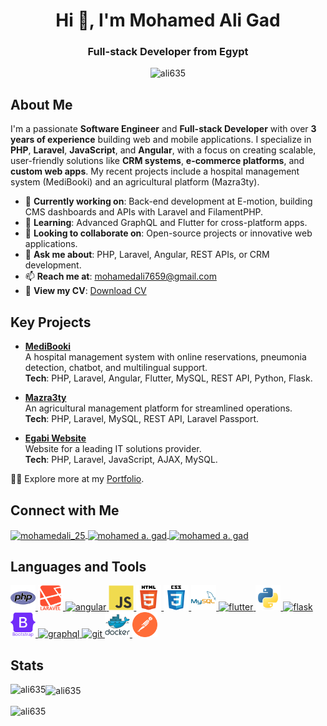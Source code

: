 <h1 align="center">Hi 👋, I'm Mohamed Ali Gad</h1>
<h3 align="center">Full-stack Developer from Egypt</h3>

<p align="center">
  <img src="https://komarev.com/ghpvc/?username=ali635&label=Profile%20views&color=0e75b6&style=flat" alt="ali635" />
</p>

## About Me
I'm a passionate **Software Engineer** and **Full-stack Developer** with over **3 years of experience** building web and mobile applications. I specialize in **PHP**, **Laravel**, **JavaScript**, and **Angular**, with a focus on creating scalable, user-friendly solutions like **CRM systems**, **e-commerce platforms**, and **custom web apps**. My recent projects include a hospital management system (MediBooki) and an agricultural platform (Mazra3ty). 

- 🔭 **Currently working on**: Back-end development at E-motion, building CMS dashboards and APIs with Laravel and FilamentPHP.
- 🌱 **Learning**: Advanced GraphQL and Flutter for cross-platform apps.
- 👯 **Looking to collaborate on**: Open-source projects or innovative web applications.
- 💬 **Ask me about**: PHP, Laravel, Angular, REST APIs, or CRM development.
- 📫 **Reach me at**: mohamedali7659@gmail.com
- 📄 **View my CV**: [Download CV](https://drive.google.com/file/d/1k8NqoYpD96UescOIQQq1I7IuFCuGRulR/view)

## Key Projects
- **[MediBooki](https://benaahadees.com)**  
  A hospital management system with online reservations, pneumonia detection, chatbot, and multilingual support.  
  **Tech**: PHP, Laravel, Angular, Flutter, MySQL, REST API, Python, Flask.

- **[Mazra3ty](https://mazra3ty.com)**  
  An agricultural management platform for streamlined operations.  
  **Tech**: PHP, Laravel, MySQL, REST API, Laravel Passport.

- **[Egabi Website](https://egabi.com)**  
  Website for a leading IT solutions provider.  
  **Tech**: PHP, Laravel, JavaScript, AJAX, MySQL.

👨‍💻 Explore more at my [Portfolio](https://ali635.github.io/portfolio/).

## Connect with Me
<p align="left">
  <a href="https://twitter.com/mohamedali_25" target="_blank">
    <img align="center" src="https://raw.githubusercontent.com/rahuldkjain/github-profile-readme-generator/master/src/images/icons/Social/twitter.svg" alt="mohamedali_25" height="30" width="40" />
  </a>
  <a href="https://www.linkedin.com/in/mohamed-a-gad-dev" target="_blank">
    <img align="center" src="https://raw.githubusercontent.com/rahuldkjain/github-profile-readme-generator/master/src/images/icons/Social/linked-in-alt.svg" alt="mohamed a. gad" height="30" width="40" />
  </a>
  <a href="https://www.facebook.com/profile.php?id=100006111452335" target="_blank">
    <img align="center" src="https://raw.githubusercontent.com/rahuldkjain/github-profile-readme-generator/master/src/images/icons/Social/facebook.svg" alt="mohamed a. gad" height="30" width="40" />
  </a>
</p>

## Languages and Tools
<p align="left">
  <a href="https://www.php.net" target="_blank" rel="noreferrer">
    <img src="https://raw.githubusercontent.com/devicons/devicon/master/icons/php/php-original.svg" alt="php" width="40" height="40"/>
  </a>
  <a href="https://laravel.com/" target="_blank" rel="noreferrer">
    <img src="https://github.com/NadimRifaii/NadimRifaii/blob/main/laravel-plain-wordmark.svg" alt="laravel" width="40" height="40"/>
  </a>
  <a href="https://angular.io" target="_blank" rel="noreferrer">
    <img src="https://angular.io/assets/images/logos/angular/angular.svg" alt="angular" width="40" height="40"/>
  </a>
  <a href="https://developer.mozilla.org/en-US/docs/Web/JavaScript" target="_blank" rel="noreferrer">
    <img src="https://raw.githubusercontent.com/devicons/devicon/master/icons/javascript/javascript-original.svg" alt="javascript" width="40" height="40"/>
  </a>
  <a href="https://www.w3.org/html/" target="_blank" rel="noreferrer">
    <img src="https://raw.githubusercontent.com/devicons/devicon/master/icons/html5/html5-original-wordmark.svg" alt="html5" width="40" height="40"/>
  </a>
  <a href="https://www.w3schools.com/css/" target="_blank" rel="noreferrer">
    <img src="https://raw.githubusercontent.com/devicons/devicon/master/icons/css3/css3-original-wordmark.svg" alt="css3" width="40" height="40"/>
  </a>
  <a href="https://www.mysql.com/" target="_blank" rel="noreferrer">
    <img src="https://raw.githubusercontent.com/devicons/devicon/master/icons/mysql/mysql-original-wordmark.svg" alt="mysql" width="40" height="40"/>
  </a>
  <a href="https://flutter.dev" target="_blank" rel="noreferrer">
    <img src="https://www.vectorlogo.zone/logos/flutterio/flutterio-icon.svg" alt="flutter" width="40" height="40"/>
  </a>
  <a href="https://www.python.org" target="_blank" rel="noreferrer">
    <img src="https://raw.githubusercontent.com/devicons/devicon/master/icons/python/python-original.svg" alt="python" width="40" height="40"/>
  </a>
  <a href="https://flask.palletsprojects.com/" target="_blank" rel="noreferrer">
    <img src="https://www.vectorlogo.zone/logos/pocoo_flask/pocoo_flask-icon.svg" alt="flask" width="40" height="40"/>
  </a>
  <a href="https://getbootstrap.com" target="_blank" rel="noreferrer">
    <img src="https://raw.githubusercontent.com/devicons/devicon/master/icons/bootstrap/bootstrap-plain-wordmark.svg" alt="bootstrap" width="40" height="40"/>
  </a>
  <a href="https://graphql.org" target="_blank" rel="noreferrer">
    <img src="https://www.vectorlogo.zone/logos/graphql/graphql-icon.svg" alt="graphql" width="40" height="40"/>
  </a>
  <a href="https://git-scm.com/" target="_blank" rel="noreferrer">
    <img src="https://www.vectorlogo.zone/logos/git-scm/git-scm-icon.svg" alt="git" width="40" height="40"/>
  </a>
  <a href="https://www.docker.com/" target="_blank" rel="noreferrer">
    <img src="https://raw.githubusercontent.com/devicons/devicon/master/icons/docker/docker-original-wordmark.svg" alt="docker" width="40" height="40"/>
  </a>
  <a href="https://postman.com" target="_blank" rel="noreferrer">
    <img src="https://github.com/NadimRifaii/NadimRifaii/blob/main/postman.svg" alt="postman" width="40" height="40"/>
  </a>
</p>

## Stats
<p>
  <img align="left" src="https://github-readme-stats.vercel.app/api/top-langs?username=ali635&show_icons=true&locale=en&layout=compact" alt="ali635" />
</p>

<p>
  <img align="center" src="https://github-readme-stats.vercel.app/api?username=ali635&show_icons=true&locale=en" alt="ali635" />
</p>

<p>
  <img align="center" src="https://github-readme-streak-stats.herokuapp.com/?user=ali635&" alt="ali635" />
</p>
